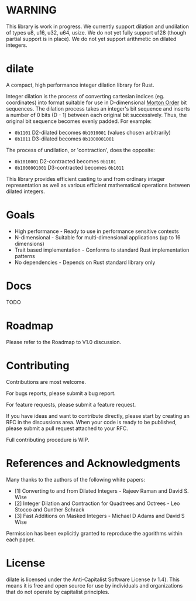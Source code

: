# WARNING
This library is work in progress. We currently support dilation and undilation of types u8, u16, u32, u64, usize. We do not yet fully support u128 (though partial support is in place). We do not yet support arithmetic on dilated integers.

# dilate
A compact, high performance integer dilation library for Rust.

Integer dilation is the process of converting cartesian indices (eg. coordinates) into format suitable for use in D-dimensional [Morton Order](https://en.wikipedia.org/wiki/Z-order_curve) bit sequences. The dilation process takes an integer's bit sequence and inserts a number of 0 bits (D - 1) between each original bit successively. Thus, the original bit sequence becomes evenly padded. For example:
* `0b1101` D2-dilated becomes `0b1010001` (values chosen arbitrarily)
* `0b1011` D3-dilated becomes `0b1000001001`

The process of undilation, or 'contraction', does the opposite:
* `0b1010001` D2-contracted becomes `0b1101`
* `0b1000001001` D3-contracted becomes `0b1011`

This library provides efficient casting to and from ordinary integer representation as well as various efficient mathematical operations between dilated integers.

# Goals
* High performance - Ready to use in performance sensitive contexts
* N-dimensional - Suitable for multi-dimensional applications (up to 16 dimensions)
* Trait based implementation - Conforms to standard Rust implementation patterns
* No dependencies - Depends on Rust standard library only

# Docs
TODO

# Roadmap
Please refer to the Roadmap to V1.0 discussion.

# Contributing
Contributions are most welcome.

For bugs reports, please submit a bug report.

For feature requests, please submit a feature request.

If you have ideas and want to contribute directly, please start by creating an RFC in the discussions area.
When your code is ready to be published, please submit a pull request attached to your RFC.

Full contributing procedure is WIP.

# References and Acknowledgments
Many thanks to the authors of the following white papers:
* [1] Converting to and from Dilated Integers - Rajeev Raman and David S. Wise
* [2] Integer Dilation and Contraction for Quadtrees and Octrees - Leo Stocco and Gunther Schrack
* [3] Fast Additions on Masked Integers - Michael D Adams and David S Wise

Permission has been explicitly granted to reproduce the agorithms within each paper.

# License

dilate is licensed under the Anti-Capitalist Software License (v 1.4). This means it is free and open source for use by individuals and organizations that do not operate by capitalist principles.
